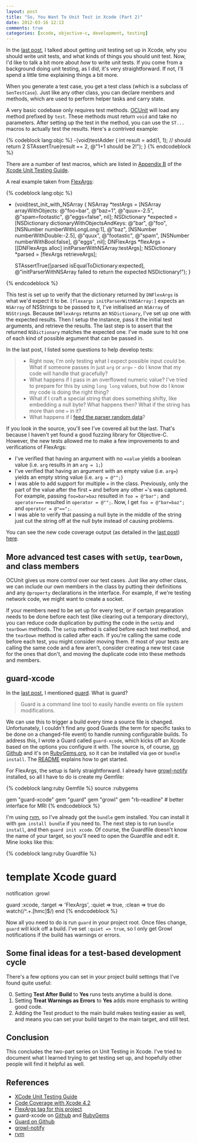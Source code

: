 ```yaml
---
layout: post
title: "So, You Want To Unit Test in Xcode (Part 2)"
date: 2012-03-16 12:13
comments: true
categories: [xcode, objective-c, development, testing]
---
```


In the [last post](/blog/2012/03/15/so-you-want-to-unit-test-in-xcode), I 
talked about getting unit testing set up in Xcode, why you should write
unit tests, and what kinds of things you should unit test. Now, I'd like
to talk a bit more about *how* to write unit tests. If you come from a
background doing unit testing, as I did, it's very straightforward. If not,
I'll spend a little time explaining things a bit more.

<!-- more -->

When you generate a test case, you get a test class (which is a subclass of
`SenTestCase`). Just like any other class, you can declare members and methods,
which are used to perform helper tasks and carry state.

A very basic codebase only requires test methods. 
[OCUnit](https://developer.apple.com/library/mac/#documentation/DeveloperTools/Conceptual/UnitTesting/00-About_Unit_Testing/about.html)
will load any method prefixed by `test`. These methods must return `void` and
take no parameters. After setting up the test in the method, you can use the
`ST...` macros to actually test the results. Here's a contrived example:

{% codeblock lang:objc %}
-(void)testAdder
{
    int result = add(1, 1); // should return 2
    STAssertTrue(result == 2, @"1+1 should be 2!");
}
{% endcodeblock %}

There are a number of test macros, which are listed in 
[Appendix B](https://developer.apple.com/library/mac/#documentation/DeveloperTools/Conceptual/UnitTesting/AB-Unit-Test_Result_Macro_Reference/result_macro_reference.html#//apple_ref/doc/uid/TP40002143-CH9-SW1)
of the [Xcode Unit Testing Guide](https://developer.apple.com/library/mac/#documentation/DeveloperTools/Conceptual/UnitTesting/00-About_Unit_Testing/about.html).

A real example taken from [FlexArgs](https://github.com/kisom/flexargs):

{% codeblock lang:objc %}

- (void)test_init_with_NSArray
{
    NSArray *testArgs = [NSArray arrayWithObjects:
                         @"foo=bar",
                         @"baz=1",
                         @"quux=-2.5",
                         @"spam=footastic",
                         @"eggs=false", nil];
    NSDictionary *expected = [NSDictionary dictionaryWithObjectsAndKeys:
                              @"bar", @"foo",
                              [NSNumber numberWithLongLong:1], @"baz",
                              [NSNumber numberWithDouble:-2.5], @"quux",
                              @"footastic", @"spam",
                              [NSNumber numberWithBool:false], @"eggs", nil];
    DNFlexArgs *flexArgs = [[DNFlexArgs alloc] initParserWithNSArray:testArgs];
    NSDictionary *parsed = [flexArgs retrieveArgs];
    
    STAssertTrue([parsed isEqualToDictionary:expected], 
                 @"initParserWithNSArray failed to return the expected NSDictionary!");
}

{% endcodeblock %}

This test is set up to verify that the dictionary returned by `DNFlexArgs` is
what we'd expect it to be. `[flexargs initParserWithNSArray:]` expects an 
`NSArray` of NSStrings to be passed to it, I've initialised an `NSArray` of
`NSString`s. Because `DNFlexArgs` returns an `NSDictionary`, I've set up one
with the expected results. Then I setup the instance, pass it the initial 
test arguments, and retrieve the results. The last step is to assert that the
returned `NSDictionary` matches the expected one. I've made sure to hit one of
each kind of possible argument that can be passed in. 

In the last post, I listed some questions to help develop tests:

> * Right now, I'm only testing what I expect possible input *could* be. What 
> if someone passes in just `arg` or `arg=` - do I know that my code will handle
> that gracefully?
> * What happens if I pass in an overflowed numeric value? I've tried to prepare
> for this by using `long long` values, but how do I know my code is doing the 
> right thing?
> * What if I craft a special string that does something shifty, like embedding 
> a null byte? What happens then? What if the string has more than one `=` in it?
> * What happens if I [feed the parser random data](http://pages.cs.wisc.edu/~bart/fuzz/)?

If you look in the source, you'll see I've covered all but the last. That's 
because I haven't yet found a good fuzzing library for Objective-C. However,
the new tests allowed me to make a few improvements to and verifications of 
FlexArgs:

* I've verified that having an argument with no `=value` yields a boolean
value (i.e. `arg` results in an `arg = 1;`)
* I've verified that having an argument with an empty value (i.e. `arg=`)
yields an empty string value (i.e. `arg = @"";`)
* I was able to add support for multiple `=` in the class. Previously, only
the part of the value after the first `=` and before any other `=`'s was
captured. For example, passing `foo=bar=baz` resulted in `foo = @"bar";`
and `operator===` resulted in `operator = @"";`. Now, I get `foo = @"bar=baz";`
and `operator = @"==";`.
* I was able to verify that passing a null byte in the middle of the string
just cut the string off at the null byte instead of causing problems.

You can see the new code coverage output (as detailed in the 
[last post](/blog/2012/03/15/so-you-want-to-unit-test-in-xcode/)) 
[here](/downloads/FlexArgsCoverage2/). 

## More advanced test cases with `setUp`, `tearDown`, and class members
OCUnit gives us more control over our test cases. Just like any other class,
we can include our own members in the class by putting their definitions
and any `@property` declarations in the interface. For example, if we're
testing network code, we might want to create a socket. 

If your members need to be set up for every test, or if certain preparation
needs to be done before each test (like clearing out a temporary directory),
you can reduce code duplication by putting the code in the `setUp` and
`tearDown` methods. The `setUp` method is called before each test method, 
and the `tearDown` method is called after each. If you're calling the same
code before each test, you might consider moving them. If most of your tests
are calling the same code and a few aren't, consider creating a new test case
for the ones that don't, and moving the duplicate code into these methods and
members.

## guard-xcode
In the [last post](/blog/2012-03-15/so-you-want-to-unit-test-in-xcode/), I 
mentioned [guard](https://github.com/guard/guard/). What is guard?

> Guard is a command line tool to easily handle events on file system modifications.

We can use this to trigger a build every time a source file is changed. 
Unfortunately, I couldn't find any good Guards (the term for specific tasks to
be done on a changed-file event) to handle running configurable builds. To
address this, I wrote a Guard called `guard-xcode`, which kicks off an Xcode
based on the options you configure it with. The source is, of course,
[on Github](https://github.com/kisom/guard-xcode) and it's on 
[RubyGems.org](https://rubygems.org/gems/guard-xcode), so it can be installed
via `gem` or `bundle install`. The [README](https://github.com/kisom/guard-xcode/blob/master/README.md)
explains how to get started.

For FlexArgs, the setup is fairly straightforward. I already have
[growl-notify](http://growl.info/downloads#generaldownloads) installed, so all
I have to do is create my Gemfile:

{% codeblock lang:ruby Gemfile %}
source :rubygems

gem "guard-xcode"
gem "guard"
gem "growl"
gem "rb-readline"   # better interface for MRI
{% endcodeblock %}

I'm using [rvm](http://rvm.beginrescueend.com), so I've already got the 
`bundle` gem installed. You can install it with `gem install bundle` if you
need to. The next step is to run `bundle install`, and then `guard init xcode`.
Of course, the Guardfile doesn't know the name of your target, so you'll need
to open the Guardfile and edit it. Mine looks like this:

{% codeblock lang:ruby Guardfile %}
# template Xcode guard

notification :growl

guard :xcode, :target => 'FlexArgs', :quiet => true, :clean => true do
  watch(/^.+\.[hmc]$/)
end
{% endcodeblock %}

Now all you need to do is run `guard` in your project root. Once files change,
`guard` will kick off a build. I've set `:quiet => true`, so I only get Growl
notifications if the build has warnings or errors.

## Some final ideas for a test-based development cycle
There's a few options you can set in your project build settings that I've 
found quite useful:

0. Setting **Test After Build** to **Yes** runs tests anytime a build is done.
0. Setting **Treat Warnings as Errors** to **Yes** adds more emphasis to 
writing good code.
0. Adding the Test product to the main build makes testing easier as well, and
means you can set your build target to the main target, and still test.

## Conclusion
This concludes the two-part series on Unit Testing in Xcode. I've tried to
document what I learned trying to get testing set up, and hopefully other
people will find it helpful as well.

## References

* [XCode Unit Testing Guide](https://developer.apple.com/library/mac/#documentation/DeveloperTools/Conceptual/UnitTesting/00-About_Unit_Testing/about.html)
* [Code Coverage with Xcode 4.2](http://www.infinite-loop.dk/blog/2011/12/code-coverage-with-xcode-4-2/)
* [FlexArgs tag for this project](https://github.com/kisom/flexargs/zipball/blog-post2)
* guard-xcode on [Github](https://github.com/kisom/guard-xcode) and [RubyGems](http://rubygems.org/gems/guard-xcode)
* [Guard on Github](https://github.com/guard/guard)
* [growl-notify](http://growl.info/downloads#generaldownloads)
* [rvm](http://rvm.beginrescueend.com)
